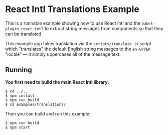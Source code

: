 React Intl Translations Example
===============================

This is a runnable example showing how to use React Intl and the `babel-plugin-react-intl` to extract string messages from components so that they can be translated.

This example app fakes translation via the `scripts/translate.js` script which "translates" the default English string messages to the `en-UPPER` "locale" — it simply uppercases all of the message text.

## Running

**You first need to build the main React Intl library:**

```
$ cd ../..
$ npm install
$ npm run build
$ cd examples/translations/
```

Then you can build and run this example:

```
$ npm run build
$ npm start
```

